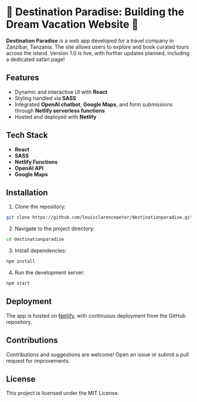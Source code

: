 # 🌴 Destination Paradise: Building the Dream Vacation Website 🌴

**Destination Paradise** is a web app developed for a travel company in Zanzibar, Tanzania. The site allows users to explore and book curated tours across the island. Version 1.0 is live, with further updates planned, including a dedicated safari page!

## Features

- Dynamic and interactive UI with **React**
- Styling handled via **SASS**
- Integrated **OpenAI chatbot**, **Google Maps**, and form submissions through **Netlify serverless functions**
- Hosted and deployed with **Netlify**

## Tech Stack

- **React**
- **SASS**
- **Netlify Functions**
- **OpenAI API**
- **Google Maps**

## Installation

1. Clone the repository:
  ```bash
  git clone https://github.com/louisclarencepeter/destinationparadise.git
  ```
2. Navigate to the project directory:
  ```bash
  cd destinationparadise
  ```
3. Install dependencies:
  ```bash
  npm install
  ```
4. Run the development server:
  ```bash
  npm start
  ```

## Deployment

The app is hosted on [Netlify](https://lnkd.in/eEvwm2av), with continuous deployment from the GitHub repository.

## Contributions

Contributions and suggestions are welcome! Open an issue or submit a pull request for improvements.

## License

This project is licensed under the MIT License.

